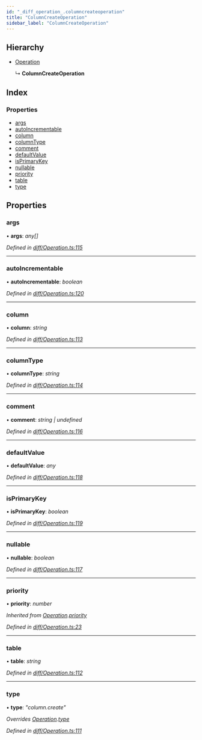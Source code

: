 ```yaml
---
id: "_diff_operation_.columncreateoperation"
title: "ColumnCreateOperation"
sidebar_label: "ColumnCreateOperation"
---
```


## Hierarchy

* [Operation](_diff_operation_.operation.md)

  ↳ **ColumnCreateOperation**

## Index

### Properties

* [args](_diff_operation_.columncreateoperation.md#args)
* [autoIncrementable](_diff_operation_.columncreateoperation.md#autoincrementable)
* [column](_diff_operation_.columncreateoperation.md#column)
* [columnType](_diff_operation_.columncreateoperation.md#columntype)
* [comment](_diff_operation_.columncreateoperation.md#comment)
* [defaultValue](_diff_operation_.columncreateoperation.md#defaultvalue)
* [isPrimaryKey](_diff_operation_.columncreateoperation.md#isprimarykey)
* [nullable](_diff_operation_.columncreateoperation.md#nullable)
* [priority](_diff_operation_.columncreateoperation.md#priority)
* [table](_diff_operation_.columncreateoperation.md#table)
* [type](_diff_operation_.columncreateoperation.md#type)

## Properties

###  args

• **args**: *any[]*

*Defined in [diff/Operation.ts:115](https://github.com/aerogear/graphback/blob/bc616b51/packages/graphql-migrations/src/diff/Operation.ts#L115)*

___

###  autoIncrementable

• **autoIncrementable**: *boolean*

*Defined in [diff/Operation.ts:120](https://github.com/aerogear/graphback/blob/bc616b51/packages/graphql-migrations/src/diff/Operation.ts#L120)*

___

###  column

• **column**: *string*

*Defined in [diff/Operation.ts:113](https://github.com/aerogear/graphback/blob/bc616b51/packages/graphql-migrations/src/diff/Operation.ts#L113)*

___

###  columnType

• **columnType**: *string*

*Defined in [diff/Operation.ts:114](https://github.com/aerogear/graphback/blob/bc616b51/packages/graphql-migrations/src/diff/Operation.ts#L114)*

___

###  comment

• **comment**: *string | undefined*

*Defined in [diff/Operation.ts:116](https://github.com/aerogear/graphback/blob/bc616b51/packages/graphql-migrations/src/diff/Operation.ts#L116)*

___

###  defaultValue

• **defaultValue**: *any*

*Defined in [diff/Operation.ts:118](https://github.com/aerogear/graphback/blob/bc616b51/packages/graphql-migrations/src/diff/Operation.ts#L118)*

___

###  isPrimaryKey

• **isPrimaryKey**: *boolean*

*Defined in [diff/Operation.ts:119](https://github.com/aerogear/graphback/blob/bc616b51/packages/graphql-migrations/src/diff/Operation.ts#L119)*

___

###  nullable

• **nullable**: *boolean*

*Defined in [diff/Operation.ts:117](https://github.com/aerogear/graphback/blob/bc616b51/packages/graphql-migrations/src/diff/Operation.ts#L117)*

___

###  priority

• **priority**: *number*

*Inherited from [Operation](_diff_operation_.operation.md).[priority](_diff_operation_.operation.md#priority)*

*Defined in [diff/Operation.ts:23](https://github.com/aerogear/graphback/blob/bc616b51/packages/graphql-migrations/src/diff/Operation.ts#L23)*

___

###  table

• **table**: *string*

*Defined in [diff/Operation.ts:112](https://github.com/aerogear/graphback/blob/bc616b51/packages/graphql-migrations/src/diff/Operation.ts#L112)*

___

###  type

• **type**: *"column.create"*

*Overrides [Operation](_diff_operation_.operation.md).[type](_diff_operation_.operation.md#type)*

*Defined in [diff/Operation.ts:111](https://github.com/aerogear/graphback/blob/bc616b51/packages/graphql-migrations/src/diff/Operation.ts#L111)*
